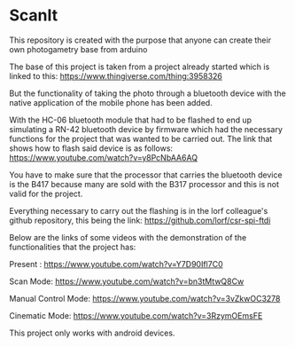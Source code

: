 # ScanIt
This repository is created with the purpose that anyone can create their own photogametry base from arduino

The base of this project is taken from a project already started which is linked to this: https://www.thingiverse.com/thing:3958326

But the functionality of taking the photo through a bluetooth device with the native application of the mobile phone has been added.

With the HC-06 bluetooth module that had to be flashed to end up simulating a RN-42 bluetooth device by firmware which had the necessary functions for the project that was wanted to be carried out. The link that shows how to flash said device is as follows:
https://www.youtube.com/watch?v=y8PcNbAA6AQ

You have to make sure that the processor that carries the bluetooth device is the B417 because many are sold with the B317 processor and this is not valid for the project.

Everything necessary to carry out the flashing is in the lorf colleague's github repository, this being the link:
https://github.com/lorf/csr-spi-ftdi

Below are the links of some videos with the demonstration of the functionalities that the project has:

Present : https://www.youtube.com/watch?v=Y7D90Ifl7C0

Scan Mode: https://www.youtube.com/watch?v=bn3tMtwQ8Cw

Manual Control Mode: https://www.youtube.com/watch?v=3vZkwOC3278

Cinematic Mode: https://www.youtube.com/watch?v=3RzymOEmsFE

This project only works with android devices.

